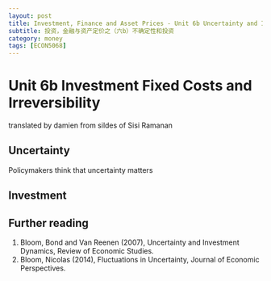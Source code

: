 ```yaml
---
layout: post
title: Investment, Finance and Asset Prices - Unit 6b Uncertainty and Investment
subtitle: 投资，金融与资产定价之（六b）不确定性和投资
category: money
tags: [ECON5068]
---
```


# Unit 6b Investment Fixed Costs and Irreversibility

translated by damien from sildes of Sisi Ramanan

## Uncertainty

Policymakers think that uncertainty matters



## Investment

## Further reading

1. Bloom, Bond and Van Reenen (2007), Uncertainty and Investment Dynamics, Review of Economic Studies. 
2. Bloom, Nicolas (2014), Fluctuations in Uncertainty, Journal of Economic Perspectives.